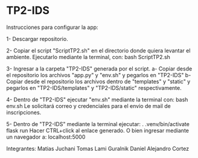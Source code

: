# TP2-IDS

Instrucciones para configurar la app:

1- Descargar repositorio.

2- Copiar el script "ScriptTP2.sh" en el directorio donde quiera levantar el ambiente. 
  Ejecutarlo mediante la terminal, con: bash ScriptTP2.sh
  
3- Ingresar a la carpeta "TP2-IDS" generada por el script.
  a- Copiar desde el repositorio los archivos "app.py" y "env.sh" y pegarlos en "TP2-IDS"
  b- Copiar desde el repositorio los archivos dentro de "templates" y "static" y pegarlos en "TP2-IDS/templates" y "TP2-IDS/static" respectivamente.

4- Dentro de "TP2-IDS" ejecutar "env.sh" mediante la terminal con: bash env.sh
Le solicitará correo y credenciales para el envio de mail de inscripciones.

5- Dentro de "TP2-IDS" mediante la terminal ejecutar: 
  . .venv/bin/activate
  flask run
  Hacer CTRL+click al enlace generado. O bien ingresar mediante un navegador a: localhost:5000

Integrantes:
Matias Juchani
Tomas Lami Guralnik
Daniel Alejandro Cortez




  

